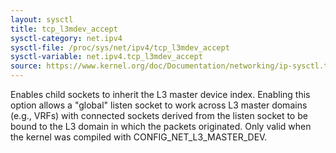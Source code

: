 ```yaml
---
layout: sysctl
title: tcp_l3mdev_accept
sysctl-category: net.ipv4
sysctl-file: /proc/sys/net/ipv4/tcp_l3mdev_accept
sysctl-variable: net.ipv4.tcp_l3mdev_accept
source: https://www.kernel.org/doc/Documentation/networking/ip-sysctl.txt
---
```

Enables child sockets to inherit the L3 master device index.
Enabling this option allows a "global" listen socket to work
across L3 master domains (e.g., VRFs) with connected sockets
derived from the listen socket to be bound to the L3 domain in
which the packets originated. Only valid when the kernel was
compiled with CONFIG_NET_L3_MASTER_DEV.

